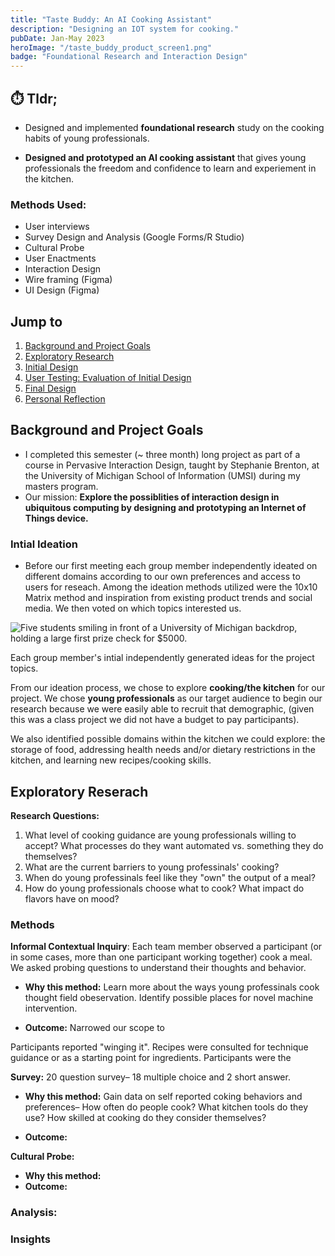 ```yaml
---
title: "Taste Buddy: An AI Cooking Assistant"
description: "Designing an IOT system for cooking."
pubDate: Jan-May 2023
heroImage: "/taste_buddy_product_screen1.png"
badge: "Foundational Research and Interaction Design"
---
```


<div class="two_column grid grid-cols-1 gap-y-5 md:gap-x-5 md:grid-cols-3">

<div class="grid_item bg-secondary rounded-lg px-5 md:col-span-2"  id= "summary">

## ⏱️ Tldr;

- Designed and implemented **foundational research** study on the cooking habits of young professionals.

- **Designed and prototyped an AI cooking assistant** that gives young professionals the freedom and confidence to learn and experiement in the kitchen.

</div>

<div class="grid_item rounded-md text-base-content bg-base-200 px-5" id="tldr_methods">

<h3 class="text-base-content">Methods Used:</h3>
<ul class="marker:base-neutral-content">
<li>User interviews</li>
<li>Survey Design and Analysis (Google Forms/R Studio)</li>
<li>Cultural Probe</li>
<li>User Enactments</li>
<li>Interaction Design</li>
<li>Wire framing (Figma)</li>
<li>UI Design (Figma)</li>
</ul>
</div>
</div>

## Jump to

1. [Background and Project Goals](#background-and-project-goals)
2. [Exploratory Research](#exploratory)
3. [Initial Design](#initial-design)
4. [User Testing: Evaluation of Initial Design](#evaluation-of-initial-design)
5. [Final Design](#final-design)
6. [Personal Reflection](#reflection-and-things-learned)


## Background and Project Goals

- I completed this semester (~ three month) long project as part of a course in Pervasive Interaction Design, taught by Stephanie Brenton, at the University of Michigan School of Information (UMSI) during my masters program.
-  Our mission: **Explore the possiblities of interaction design in ubiquitous computing by designing and prototyping an Internet of Things device.**


### Intial Ideation

<div class="two_column grid grid-cols-1 gap-y-5 md:gap-x-5 md:grid-cols-2">

<div class="grid_item px-5 md:col-span-1">

- Before our first meeting each group member independently ideated on different domains according to our own preferences and access to users for reseach. Among the ideation methods utilized were the 10x10 Matrix method and inspiration from existing product trends and social media. We then voted on which topics interested us.
</div>

<div class="grid_item px-5 md:col-span-1">

<div class="bg-secondary rounded-md px-5 pt-2"">

![Five students smiling in front of a University of Michigan backdrop, holding a large first prize check for $5000.](/taste_buddy_inital_ideation.png "Our team at the UMSI student expo awards ceremony")

<div class= "text-center text-sm italic pt-0 pb-5"> Each group member's intial independently generated ideas for the project topics.</div>
</div>
</div>
</div>

From our ideation process, we chose to explore **cooking/the kitchen** for our project. We chose **young professionals** as our target audience to begin our research because we were easily able to recruit that demographic, (given this was a class project we did not have a budget to pay participants).

We also identified possible domains within the kitchen we could explore: the storage of food, addressing health needs and/or dietary restrictions in the kitchen, and learning new recipes/cooking skills.

## Exploratory Reserach

**Research Questions:**
1. What level of cooking guidance are young professionals willing to accept? What processes do they want automated vs. something they do themselves?
2. What are the current barriers to young professinals' cooking?
3. When do young professinals feel like they "own" the output of a meal?
4. How do young professionals choose what to cook? What impact do flavors have on mood?

### Methods

**Informal Contextual Inquiry**: Each team member observed a participant (or in some cases, more than one participant working together) cook a meal. We asked probing questions to understand their thoughts and behavior.

- **Why this method:** Learn more about the ways young professinals cook thought field obeservation. Identify possible places for novel machine intervention.

- **Outcome:**
Narrowed our scope to

Participants reported "winging it". Recipes were consulted for technique guidance or as a starting point for ingredients. Participants were the

**Survey:** 20 question survey– 18 multiple choice and 2 short answer.

- **Why this method:** Gain data on self reported coking behaviors and preferences–
    How often do people cook?
    What kitchen tools do they use?
    How skilled at cooking do they consider themselves?


- **Outcome:**

**Cultural Probe:**
- **Why this method:**
- **Outcome:**

### Analysis:
### Insights


